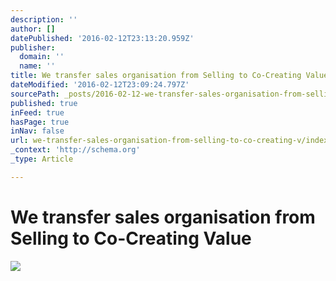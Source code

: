 ```yaml
---
description: ''
author: []
datePublished: '2016-02-12T23:13:20.959Z'
publisher:
  domain: ''
  name: ''
title: We transfer sales organisation from Selling to Co-Creating Value
dateModified: '2016-02-12T23:09:24.797Z'
sourcePath: _posts/2016-02-12-we-transfer-sales-organisation-from-selling-to-co-creating-v.md
published: true
inFeed: true
hasPage: true
inNav: false
url: we-transfer-sales-organisation-from-selling-to-co-creating-v/index.html
_context: 'http://schema.org'
_type: Article

---
```

# We transfer sales organisation from Selling to Co-Creating Value
![](https://the-grid-user-content.s3-us-west-2.amazonaws.com/2a171f86-9d6a-4abb-959c-71b892fcfdde.png)